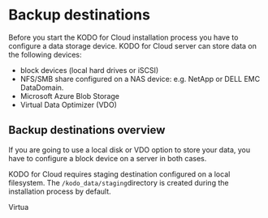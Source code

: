 # Backup destinations

Before you start the KODO for Cloud installation process you have to configure a data storage device. KODO for Cloud server can store data on the following devices:

* block devices \(local hard drives or iSCSI\)
* NFS/SMB share configured on a NAS device: e.g. NetApp or DELL EMC DataDomain.
* Microsoft Azure Blob Storage
* Virtual Data Optimizer \(VDO\)

## Backup destinations overview

If you are going to use a local disk or VDO option to store your data, you have to configure a block device on a server in both cases.

KODO for Cloud requires staging destination configured on a local filesystem. The `/kodo_data/staging`directory is created during the installation process by default. 

Virtua



